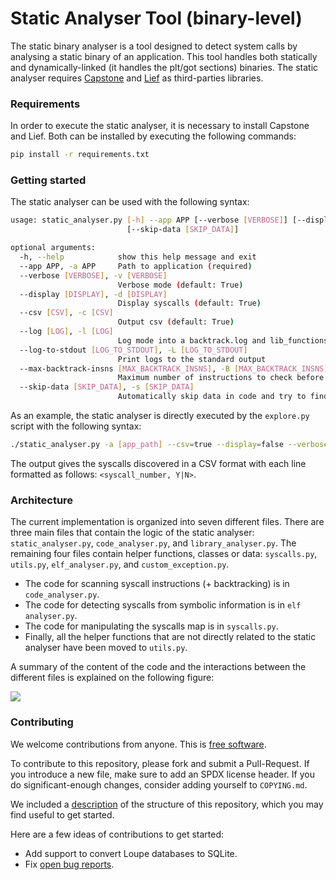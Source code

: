 # Static Analyser Tool (binary-level)

The static binary analyser is a tool designed to detect system calls by analysing a static binary of an application. This tool handles both statically and dynamically-linked (it handles the plt/got sections) binaries. The static analyser requires [Capstone](https://pypi.org/project/capstone/) and [Lief](https://pypi.org/project/lief/) as third-parties libraries.

### Requirements

In order to execute the static analyser, it is necessary to install Capstone and Lief. Both can be installed by executing the following commands:

```bash
pip install -r requirements.txt
```

### Getting started

The static analyser can be used with the following syntax:

```bash
usage: static_analyser.py [-h] --app APP [--verbose [VERBOSE]] [--display [DISPLAY]] [--csv [CSV]] [--log [LOG]] [--log-to-stdout [LOG_TO_STDOUT]] [--max-backtrack-insns [MAX_BACKTRACK_INSNS]]
                          [--skip-data [SKIP_DATA]]

optional arguments:
  -h, --help            show this help message and exit
  --app APP, -a APP     Path to application (required)
  --verbose [VERBOSE], -v [VERBOSE]
                        Verbose mode (default: True)
  --display [DISPLAY], -d [DISPLAY]
                        Display syscalls (default: True)
  --csv [CSV], -c [CSV]
                        Output csv (default: True)
  --log [LOG], -l [LOG]
                        Log mode into a backtrack.log and lib_functions.log files (default: False)
  --log-to-stdout [LOG_TO_STDOUT], -L [LOG_TO_STDOUT]
                        Print logs to the standard output
  --max-backtrack-insns [MAX_BACKTRACK_INSNS], -B [MAX_BACKTRACK_INSNS]
                        Maximum number of instructions to check before a syscall instruction to find its id (default: 20)
  --skip-data [SKIP_DATA], -s [SKIP_DATA]
                        Automatically skip data in code and try to find the next instruction (default: False - [EXPERIMENTAL] may lead to errors)
```

As an example, the static analyser is directly executed by the  `explore.py` script with the following syntax:

```bash
./static_analyser.py -a [app_path] --csv=true --display=false --verbose=false
```

The output gives the syscalls discovered in a CSV format with each line formatted as follows: `<syscall_number, Y|N>`.

### Architecture

The current implementation is organized into seven different files. There are three main files that contain the logic of the static analyser: `static_analyser.py`, `code_analyser.py`, and `library_analyser.py`. The remaining four files contain helper functions, classes or data: `syscalls.py`, `utils.py`, `elf_analyser.py`, and `custom_exception.py`.

- The code for scanning syscall instructions (+ backtracking) is in `code_analyser.py`.
- The code for detecting syscalls from symbolic information is in `elf analyser.py`.
- The code for manipulating the syscalls map is in  `syscalls.py`.
- Finally, all the helper functions that are not directly related to the static analyser have been moved to `utils.py`.

A summary of the content of the code and the interactions between the different files is explained on the following figure:

[<img src="https://people.montefiore.uliege.be/gain/public/syscalls_architecture.png">](https://people.montefiore.uliege.be/gain/public/syscalls_architecture.png/)

### Contributing

We welcome contributions from anyone. This is [free
software](https://github.com/unikraft/loupe/blob/staging/COPYING.md).

To contribute to this repository, please fork and submit a Pull-Request. If you
introduce a new file, make sure to add an SPDX license header. If you do
significant-enough changes, consider adding yourself to `COPYING.md`.

We included a
[description](https://github.com/unikraft/loupe/blob/staging/STRUCTURE.md) of
the structure of this repository, which you may find useful to get started.

Here are a few ideas of contributions to get started:

- Add support to convert Loupe databases to SQLite.
- Fix [open bug reports](https://github.com/unikraft/loupe/issues).
